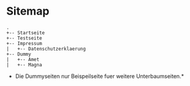 # Sitemap

```
.
+-- Startseite
+-- Testseite
+-- Impressum
|   +-- Datenschutzerklaerung
+-- Dummy
|   +-- Amet
|   +-- Magna

```

* Die Dummyseiten nur Beispeilseite fuer weitere Unterbaumseiten.*
